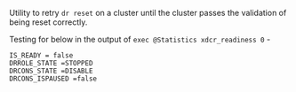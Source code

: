 Utility to retry `dr reset` on a cluster until the cluster passes the validation of being reset correctly.

Testing for below in the output of `exec @Statistics xdcr_readiness 0` -

`IS_READY = false` \
`DRROLE_STATE =STOPPED` \
`DRCONS_STATE =DISABLE` \
`DRCONS_ISPAUSED =false`
